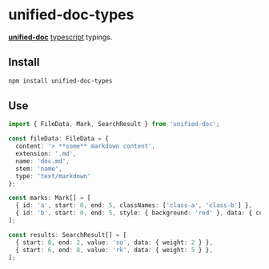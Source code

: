 # unified-doc-types

[**unified-doc**][unified-doc] [typescript][typescript] typings.

## Install

```sh
npm install unified-doc-types
```

## Use

```ts
import { FileData, Mark, SearchResult } from 'unified-doc';

const fileData: FileData = {
  content: '> **some** markdown content',
  extension: '.md',
  name: 'doc.md',
  stem: 'name',
  type: 'text/markdown'
};

const marks: Mark[] = [
  { id: 'a', start: 0, end: 5, classNames: ['class-a', 'class-b'] },
  { id: 'b', start: 0, end: 5, style: { background: 'red' }, data: { custom: true } },
];

const results: SearchResult[] = [
  { start: 0, end: 2, value: 'so', data: { weight: 2 } },
  { start: 6, end: 8, value: 'rk', data: { weight: 5 } },
];
```

<!-- Links -->
[typescript]: https://github.com/microsoft/TypeScript
[unified-doc]: https://github.com/unified-doc/unified-doc
